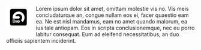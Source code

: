 <a href="https://www.ableton.com/en/live"><img src="/img/logo-ableton.png" style="float: left; margin: 0px 15px 15px 0px"></a>Lorem ipsum dolor sit amet, omittam molestie vis no. Vis meis concludaturque an, congue nullam eos ei, facer quaestio eam ea. Ne est nisl mandamus, eam no amet quando malorum, ea ius tale antiopam. Eos in scripta conclusionemque, nec eu porro labitur consequat. Eum ad eleifend necessitatibus, an duo officiis sapientem inciderint.